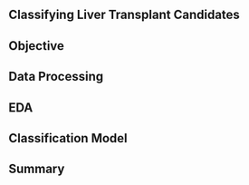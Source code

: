 Classifying Liver Transplant Candidates
-
Objective
-
Data Processing
-
EDA
-
Classification Model
-
Summary
-
